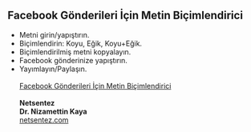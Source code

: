 ## Facebook Gönderileri İçin Metin Biçimlendirici
- Metni girin/yapıştırın.
- Biçimlendirin: Koyu, Eğik, Koyu+Eğik.
- Biçimlendirilmiş metni kopyalayın.
- Facebook gönderinize yapıştırın.
- Yayımlayın/Paylaşın. <br> <br>
[Facebook Gönderileri İçin Metin Biçimlendirici](https://yazilim-netsentez.w3spaces.com/metin-bicimlendirme.html) <br><br>
**Netsentez** <br>
**Dr. Nizamettin Kaya** <br>
[netsentez.com](https://netsentez.com/)
  

































